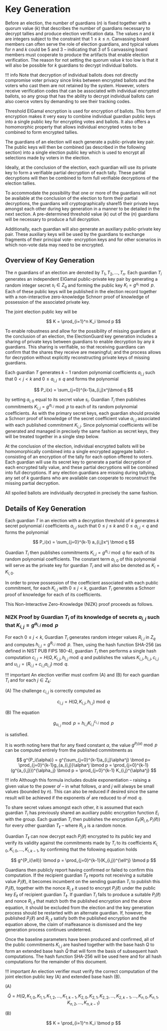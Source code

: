 # Key Generation

Before an election, the number of guardians $(n)$ is fixed together with a quorum value $(k)$  that describes the number of guardians necessary to decrypt tallies and produce election verification data. The values $n$ and $k$ are integers subject to the constraint that $1 \le k \le n$. Canvassing board members can often serve the role of election guardians, and typical values for $n$ and $k$ could be 5 and 3 – indicating that 3 of 5 canvassing board members must cooperate to produce the artifacts that enable election verification. The reason for not setting the quorum value $k$ too low is that it will also be possible for $k$ guardians to decrypt individual ballots.

!!! info
    Note that decryption of individual ballots does not directly compromise voter privacy since links between encrypted ballots and the voters who cast them are not retained by the system. However, voters receive verification codes that can be associated with individual encrypted ballots, so any group that has the ability to decrypt individual ballots can also coerce voters by demanding to see their tracking codes.

Threshold ElGamal encryption is used for encryption of ballots. This form of encryption makes it very easy to combine individual guardian public keys into a single public key for encrypting votes and ballots. It also offers a homomorphic property that allows individual encrypted votes to be combined to form encrypted tallies.

The guardians of an election will each generate a public-private key pair. The public keys will then be combined (as described in the following section) into a single election public key which is used to encrypt all selections made by voters in the election.

Ideally, at the conclusion of the election, each guardian will use its private key to form a verifiable partial decryption of each tally. These partial decryptions will then be combined to form full verifiable decryptions of the election tallies.

To accommodate the possibility that one or more of the guardians will not be available at the conclusion of the election to form their partial decryptions, the guardians will cryptographically share15 their private keys amongst each other during key generation in a manner to be detailed in the next section. A pre-determined threshold value $(k)$  out of the $(n)$ guardians will be necessary to produce a full decryption.

Additionally, each guardian will also generate an auxiliary public-private key pair. These auxiliary keys will be used by the guardians to exchange fragments of their principal vote- encryption keys and for other scenarios in which non-vote data may need to be encrypted.

## Overview of Key Generation

The $n$ guardians of an election are denoted by $T_1,T_2,\ldots, T_n$. Each guardian $T_i$ generates an
independent ElGamal public-private key pair by generating a random integer secret $s_i \in Z_q$ and forming the public key  $K_i=g^{s_i}\bmod p$. Each of these public keys will be published in the election record together with a non-interactive zero-knowledge Schnorr proof of knowledge of possession of the associated private key.

The joint election public key will be

$$
K = \prod_{i=1}^n K_i \bmod p
$$

To enable robustness and allow for the possibility of missing guardians at the conclusion of an election, the ElectionGuard key generation includes a sharing of private keys between guardians to enable decryption by any $k$ guardians. This sharing is verifiable, so that receiving guardians can confirm that the shares they receive are meaningful; and the process allows for decryption without explicitly reconstructing private keys of missing guardians.

Each guardian $T$ generates $k-1$ random polynomial coefficients $a_{i,j}$ such that $0\lt j \lt k$ and $0 \le a_{i,j} \le q$ and forms the polynomial

$$
P_i(x) = \sum_{j=0}^{k-1}a_{i,j}x^j\bmod q
$$

by setting $a_{i,0}$ equal to its secret value $s_i$. Guardian $T_i$ then publishes commitments $K_{i,j}= g^{a_{i,j}} \bmod p$ to each of its random polynomial coefficients. As with the primary secret keys, each guardian should provide a Schnorr proof of knowledge of the secret coefficient value $a_{i,j}$ associated with each published commitment $K_{i,j}$. Since polynomial coefficients will be generated and managed in precisely the same fashion as secret keys, they will be treated together in a single step below.

At the conclusion of the election, individual encrypted ballots will be homomorphically combined into a single encrypted aggregate ballot – consisting of an encryption of the tally for each option offered to voters. Each guardian will use its secret key to generate a partial decryption of each encrypted tally value, and these partial decryptions will be combined into full decryptions. If any election guardians are missing during tallying, any set of $k$ guardians who are available can cooperate to reconstruct the missing partial decryption.

All spoiled ballots are individually decrypted in precisely the same fashion.

## Details of Key Generation


Each guardian $T$ in an election with a decryption threshold of $k$ generates $k$ secret polynomial $i$
coefficients $a_{i,j}$ such that $0\le j \le k$ and $0 \le a_{i,j} \lt q$ and forms the polynomial

$$
P_i(x) = \sum_{j=0}^{k-1} a_{i,j}x^j \bmod q
$$

Guardian $T_i$ then publishes commitments $K_{i,j} = g^{a_{i,j}} \bmod q$ for each of its random polynomial coefficients. The constant term $a_{i,0}$ of this polynomial will serve as the private key for guardian $T_i$ and will also be denoted as $K_i = K_{i,0}$.

In order to prove possession of the coefficient associated with each public commitment, for each $K_{i,j}$ with $0 \le j \lt k$, guardian $T_i$ generates a Schnorr proof of knowledge for each of its coefficients.

This Non-Interactive Zero-Knowledge (NIZK) proof proceeds as follows.

### NIZK Proof by Guardian $T_i$ of its knowledge of secrets $a_{i,j}$ such that $K_{i,j}= g^{a_{i,j}} \bmod p$

For each $0 \le j \lt k$, Guardian $T_i$ generates random integer values $R_{i,j}$ in $Z_q$ and computes $h_{i,j}=g^{R_{i,j}} \bmod p$. Then, using the hash function SHA-256 (as defined in NIST PUB FIPS 180-4), guardian $T_i$ then performs a single hash computation $c_{i,j} = H(Q, K_{i,j}, h_{i,j} \bmod q$ and publishes the values $K_{i,j},h_{i,j},c_{i,j}$ and $u_{i,j} = (R_{i,j} + c_{i,j}a_{i,j}) \bmod q$.

!!! important
    An election verifier must confirm (A) and (B) for each guardian $T_i$ and for each $j \in Z_k$:

(A) The challenge $c_{i,j}$ is correctly computed as

$$
c_{i,j} = H(Q,K_{i,j},h_{i,j}) \bmod q
$$

(B) The equation

$$
g_{u_{i,j}} \bmod p = h_{i,j}K_{i,j}^{c_{i,j}} \bmod p
$$

is satisfied.

It is worth noting here that for any fixed constant $\alpha$, the value $g^{P_i(\alpha)} \bmod p$ can be computed entirely from the published commitments as

$$
g^{P_i(\alpha)} = g^{\sum_{j=0}^{k-1}a_{i,j}\alpha^j} \bmod p= \prod_{j=0}^{k-1}g_{a_{i,j}}\alpha^j \bmod p = \prod_{j=0}^{k-1}(g^{a_{i,j}})^{\alpha_j} \bmod p = \prod_{j=0}^{k-1} K_{i,j}^{\alpha^j}
$$

!!! info
    Although this formula includes double exponentiation – raising a given value to the power $\alpha^j$ – in what follows, $\alpha$ and $j$ will always be small values (bounded by $n$). This can also be reduced if desired since the same result will be achieved if the exponents $\alpha^j$ are reduced to $\alpha^j \bmod q$.

To share secret values amongst each other, it is assumed that each guardian $T_i$ has previously shared an auxiliary public encryption function $E_i$ with the group.
Each guardian $T_i$ then publishes the encryption $E_\ell ( R_{i,\ell}, P_i(\ell))$  for every other guardian $T_{\ell}$ – where $R_{i,\ell}$ is a random nonce.

Guardian $T_{\ell}$ can now decrypt each $P_i(\ell)$ encrypted to its public key and verify its validity against the commitments made by $T_i$ to its coefficients $K_{i,0},K_{i,0},\ldots,K_{i,k-1},$ by confirming that the following equation holds

$$
g^{P_i(\ell)} \bmod p = \prod_{j=0}^{k-1}(K_{i,j})^{\ell^j} \bmod p
$$

Guardians then publicly report having confirmed or failed to confirm this computation. If the recipient guardian $T_{\ell}$ reports not receiving a suitable value $P_i(\ell)$, it becomes incumbent on the sending guardian $T_i$ to publish this $P_i(\ell)$, together with the nonce $R_{i,\ell}$ it used to encrypt $P_i(\ell)$ under the public key $E_{\ell}$ of recipient guardian $T_{\ell}$. If guardian $T_i$ fails to produce a suitable $P_i(\ell)$ and nonce $R_{i,\ell}$ that match both the published encryption and the above equation, it should be excluded from the election and the key generation process should be restarted with an
alternate guardian. If, however, the published $P_i(\ell)$ and $R_{i,\ell}$ satisfy both the published encryption and the equation above, the claim of malfeasance is dismissed and the key generation process continues undeterred.

Once the baseline parameters have been produced and confirmed, all of the public commitments $K_{i,j}$ are hashed together with the base hash $Q$ to form an extended base hash $\bar{Q}$ that will form the basis of subsequent hash computations. The hash function SHA-256 will be used here and for all hash computations for the remainder of this document.

!!! important
    An election verifier must verify the correct computation of the joint election public key (A) and extended base hash (B).

(A)

$$
\bar{Q}=H(Q,K_{1,0},K_{1,1},K_{1,2},\ldots,K_{1,k-1},K_{2,0},K_{2,1},K_{2,2},\ldots,K_{2,k-1},\ldots,K_{n,0},K_{n,1},K_{n,2},\ldots,K_{n,k-1})
$$

(B)

$$
K = \prod_{i=1}^n K_i \bmod p
$$
